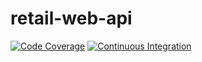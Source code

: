 # retail-web-api

[![Code Coverage](https://codecov.io/gh/sasidharankp/retail-web-api/branch/main/graph/badge.svg)](https://codecov.io/gh/sasidharankp/retail-web-api)
[![Continuous Integration](https://github.com/sasidharankp/retail-web-api/workflows/Continuous%20Integration/badge.svg?branch=main)](https://github.com/sasidharankp/retail-web-api/actions?query=workflow%3A%22Continuous+Integration%22)
